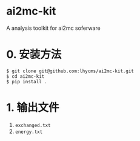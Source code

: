# ai2mc-kit
A analysis toolkit for ai2mc soferware

# 0. 安装方法
```shell
$ git clone git@github.com:lhycms/ai2mc-kit.git
$ cd ai2mc-kit
$ pip install .
```

# 1. 输出文件
1. `exchanged.txt`
2. `energy.txt`